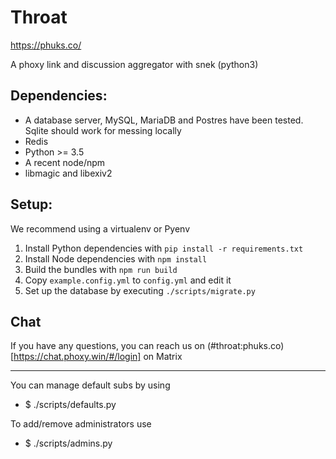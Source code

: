 # Throat

https://phuks.co/

A phoxy link and discussion aggregator with snek (python3)

## Dependencies:

 - A database server, MySQL, MariaDB and Postres have been tested. Sqlite should work for messing locally
 - Redis
 - Python >= 3.5
 - A recent node/npm
 - libmagic and libexiv2

## Setup:

We recommend using a virtualenv or Pyenv

1. Install Python dependencies with `pip install -r requirements.txt`
2. Install Node dependencies with `npm install`
3. Build the bundles with `npm run build`
4. Copy `example.config.yml` to `config.yml` and edit it
5. Set up the database by executing `./scripts/migrate.py`

## Chat

If you have any questions, you can reach us on (#throat:phuks.co)[https://chat.phoxy.win/#/login] on Matrix

---

You can manage default subs by using 

 - $ ./scripts/defaults.py

To add/remove administrators use

 - $ ./scripts/admins.py
